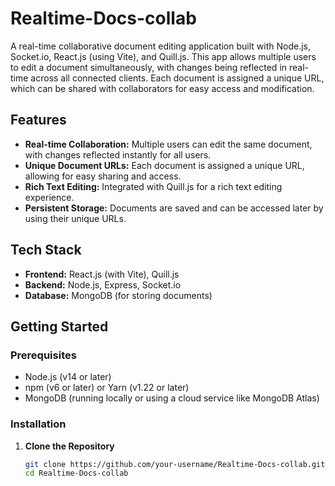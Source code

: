 # Realtime-Docs-collab

A real-time collaborative document editing application built with Node.js, Socket.io, React.js (using Vite), and Quill.js. This app allows multiple users to edit a document simultaneously, with changes being reflected in real-time across all connected clients. Each document is assigned a unique URL, which can be shared with collaborators for easy access and modification.

## Features

- **Real-time Collaboration:** Multiple users can edit the same document, with changes reflected instantly for all users.
- **Unique Document URLs:** Each document is assigned a unique URL, allowing for easy sharing and access.
- **Rich Text Editing:** Integrated with Quill.js for a rich text editing experience.
- **Persistent Storage:** Documents are saved and can be accessed later by using their unique URLs.

## Tech Stack

- **Frontend:** React.js (with Vite), Quill.js
- **Backend:** Node.js, Express, Socket.io
- **Database:** MongoDB (for storing documents)

## Getting Started

### Prerequisites

- Node.js (v14 or later)
- npm (v6 or later) or Yarn (v1.22 or later)
- MongoDB (running locally or using a cloud service like MongoDB Atlas)

### Installation

1. **Clone the Repository**

   ```bash
   git clone https://github.com/your-username/Realtime-Docs-collab.git
   cd Realtime-Docs-collab

